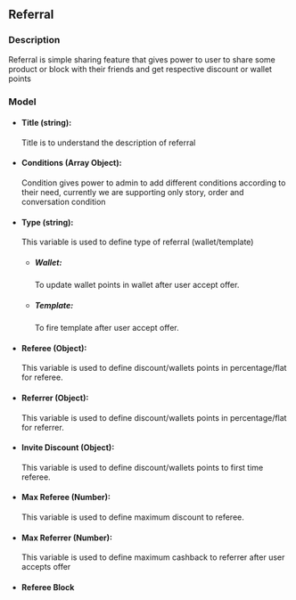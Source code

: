 ## Referral

### Description
Referral is simple sharing feature that gives power to user to share some product or block
with their friends and get respective discount or wallet points

### Model

   * #### Title (string):
      Title is to understand the description of referral
   * #### Conditions (Array Object):
      Condition gives power to admin to add different conditions according to their need, currently
      we are supporting only story, order and conversation condition
   * #### Type (string):
     This variable is used to define type of referral (wallet/template)
       * ##### Wallet:
           To update wallet points in wallet after user accept offer.
       * ##### Template:
           To fire template after user accept offer.
   * #### Referee (Object):
      This variable is used to define discount/wallets points in percentage/flat for referee.
   * #### Referrer (Object):
      This variable is used to define discount/wallets points in percentage/flat for referrer.
   * #### Invite Discount (Object):
      This variable is used to define discount/wallets points to first time referee.
   * #### Max Referee (Number):
      This variable is used to define maximum discount to referee. 
   * #### Max Referrer (Number):
      This variable is used to define maximum cashback to referrer after user accepts offer
   * #### Referee Block     




